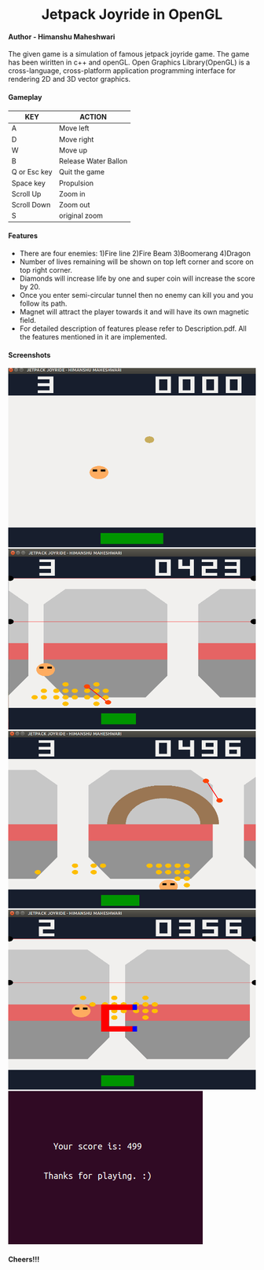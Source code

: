 <h1 align="center">Jetpack Joyride in OpenGL</h1>

#### Author - Himanshu Maheshwari

The given game is a simulation of famous jetpack joyride game. The game has been wiritten in c++ and openGL. Open Graphics Library(OpenGL) is a cross-language, cross-platform application programming interface for rendering 2D and 3D vector graphics.

#### Gameplay
| KEY | ACTION|
|-----|-------|
| A|Move left|
|D|Move right|
|W|Move up|
|B|Release Water Ballon|
|Q or Esc key|Quit the game|
| Space key| Propulsion|
|Scroll Up|Zoom in|
|Scroll Down|Zoom out|
|S| original zoom|

#### Features
* There are four enemies:
1)Fire line
2)Fire Beam
3)Boomerang
4)Dragon
* Number of lives remaining will be shown on top left corner and score on top right corner.
* Diamonds will increase life by one and super coin will increase the score by 20.
* Once you enter semi-circular tunnel then no enemy can kill you and you follow its path.
* Magnet will attract the player towards it and will have its own magnetic field.
* For detailed description of features please refer to Description.pdf. All the features mentioned in it are implemented.

#### Screenshots
<img src="Screen Shots/1.png" alt="1"></img>
<img src="Screen Shots/2.png" alt="2"></img>
<img src="Screen Shots/3.png" alt="3"></img>
<img src="Screen Shots/4.png" alt="4"></img>
<img src="Screen Shots/5.png" alt="5"></img>

#### Cheers!!!
